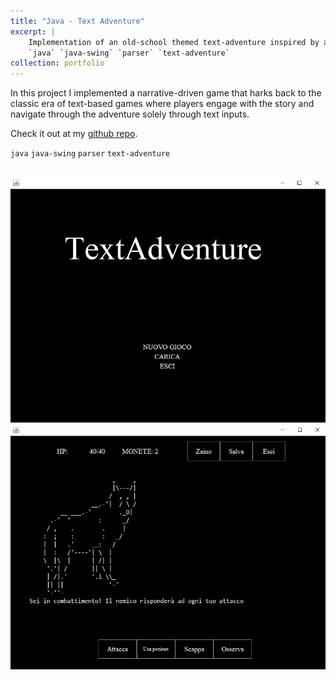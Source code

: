 ```yaml
---
title: "Java - Text Adventure"
excerpt: |
    Implementation of an old-school themed text-adventure inspired by a Dungeons&Dragons quest.\n
    `java` `java-swing` `parser` `text-adventure`
collection: portfolio
---
```


In this project I implemented a narrative-driven game that harks back to the classic era of text-based games where players engage with the story and navigate through the adventure solely through text inputs.

Check it out at my [github repo](https://github.com/GianFederico/TextAdventure).

`java` `java-swing` `parser` `text-adventure`

<br/><img src='/images/text_adv0.jpg'>
<br/><img src='/images/text_adv.jpg'>